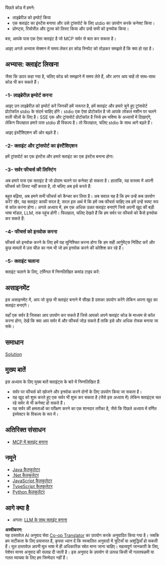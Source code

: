 <!--
CO_OP_TRANSLATOR_METADATA:
{
  "original_hash": "4cc245e2f4ea5db5e2b8c2cd1dadc4b4",
  "translation_date": "2025-07-04T16:25:03+00:00",
  "source_file": "03-GettingStarted/02-client/README.md",
  "language_code": "hi"
}
-->
पिछले कोड में हमने:

- लाइब्रेरीज़ को इम्पोर्ट किया
- एक क्लाइंट का इंस्टेंस बनाया और उसे ट्रांसपोर्ट के लिए stdio का उपयोग करके कनेक्ट किया।
- प्रॉम्प्ट्स, रिसोर्सेज़ और टूल्स को लिस्ट किया और उन्हें सभी को इनवोक किया।

बस, आपके पास एक ऐसा क्लाइंट है जो MCP सर्वर से बात कर सकता है।

आइए अगले अभ्यास सेक्शन में समय लेकर हर कोड स्निपेट को तोड़कर समझते हैं कि क्या हो रहा है।

## अभ्यास: क्लाइंट लिखना

जैसा कि ऊपर कहा गया है, चलिए कोड को समझाने में समय लेते हैं, और अगर आप चाहें तो साथ-साथ कोड भी कर सकते हैं।

### -1- लाइब्रेरीज़ इम्पोर्ट करना

आइए उन लाइब्रेरीज़ को इम्पोर्ट करें जिनकी हमें जरूरत है, हमें क्लाइंट और हमारे चुने हुए ट्रांसपोर्ट प्रोटोकॉल stdio के संदर्भ चाहिए होंगे। stdio एक ऐसा प्रोटोकॉल है जो आपके लोकल मशीन पर चलने वाली चीज़ों के लिए है। SSE एक और ट्रांसपोर्ट प्रोटोकॉल है जिसे हम भविष्य के अध्यायों में दिखाएंगे, लेकिन फिलहाल हमारे पास stdio ही विकल्प है। तो फिलहाल, चलिए stdio के साथ आगे बढ़ते हैं।

आइए इंस्टैंशिएशन की ओर बढ़ते हैं।

### -2- क्लाइंट और ट्रांसपोर्ट का इंस्टैंशिएशन

हमें ट्रांसपोर्ट का एक इंस्टेंस और हमारे क्लाइंट का एक इंस्टेंस बनाना होगा:

### -3- सर्वर फीचर्स की लिस्टिंग

अब हमारे पास एक क्लाइंट है जो प्रोग्राम चलने पर कनेक्ट हो सकता है। हालांकि, यह वास्तव में अपनी फीचर्स को लिस्ट नहीं करता है, तो चलिए अब इसे करते हैं:

बहुत बढ़िया, अब हमने सभी फीचर्स को कैप्चर कर लिया है। अब सवाल यह है कि हम उन्हें कब उपयोग करें? खैर, यह क्लाइंट काफी सरल है, सरल इस अर्थ में कि हमें जब फीचर्स चाहिए तब हमें उन्हें स्पष्ट रूप से कॉल करना होगा। अगले अध्याय में, हम एक अधिक उन्नत क्लाइंट बनाएंगे जिसे अपनी खुद की बड़ी भाषा मॉडल, LLM, तक पहुंच होगी। फिलहाल, चलिए देखते हैं कि हम सर्वर पर फीचर्स को कैसे इनवोक कर सकते हैं:

### -4- फीचर्स को इनवोक करना

फीचर्स को इनवोक करने के लिए हमें यह सुनिश्चित करना होगा कि हम सही आर्गुमेंट्स निर्दिष्ट करें और कुछ मामलों में उस चीज़ का नाम भी जो हम इनवोक करने की कोशिश कर रहे हैं।

### -5- क्लाइंट चलाना

क्लाइंट चलाने के लिए, टर्मिनल में निम्नलिखित कमांड टाइप करें:

## असाइनमेंट

इस असाइनमेंट में, आप जो कुछ भी क्लाइंट बनाने में सीखा है उसका उपयोग करेंगे लेकिन अपना खुद का क्लाइंट बनाएंगे।

यहाँ एक सर्वर है जिसका आप उपयोग कर सकते हैं जिसे आपको अपने क्लाइंट कोड के माध्यम से कॉल करना होगा, देखें कि क्या आप सर्वर में और फीचर्स जोड़ सकते हैं ताकि इसे और अधिक रोचक बनाया जा सके।

## समाधान

[Solution](./solution/README.md)

## मुख्य बातें

इस अध्याय के लिए मुख्य बातें क्लाइंट्स के बारे में निम्नलिखित हैं:

- सर्वर पर फीचर्स को खोजने और इनवोक करने दोनों के लिए उपयोग किया जा सकता है।
- यह खुद को शुरू करते हुए एक सर्वर भी शुरू कर सकता है (जैसे इस अध्याय में) लेकिन क्लाइंट्स चल रहे सर्वर से भी कनेक्ट हो सकते हैं।
- यह सर्वर की क्षमताओं का परीक्षण करने का एक शानदार तरीका है, जैसे कि पिछले अध्याय में वर्णित इंस्पेक्टर के विकल्प के रूप में।

## अतिरिक्त संसाधन

- [MCP में क्लाइंट बनाना](https://modelcontextprotocol.io/quickstart/client)

## नमूने

- [Java कैलकुलेटर](../samples/java/calculator/README.md)
- [.Net कैलकुलेटर](../../../../03-GettingStarted/samples/csharp)
- [JavaScript कैलकुलेटर](../samples/javascript/README.md)
- [TypeScript कैलकुलेटर](../samples/typescript/README.md)
- [Python कैलकुलेटर](../../../../03-GettingStarted/samples/python)

## आगे क्या है

- अगला: [LLM के साथ क्लाइंट बनाना](../03-llm-client/README.md)

**अस्वीकरण**:  
यह दस्तावेज़ AI अनुवाद सेवा [Co-op Translator](https://github.com/Azure/co-op-translator) का उपयोग करके अनुवादित किया गया है। जबकि हम सटीकता के लिए प्रयासरत हैं, कृपया ध्यान दें कि स्वचालित अनुवादों में त्रुटियाँ या अशुद्धियाँ हो सकती हैं। मूल दस्तावेज़ अपनी मूल भाषा में ही अधिकारिक स्रोत माना जाना चाहिए। महत्वपूर्ण जानकारी के लिए, पेशेवर मानव अनुवाद की सलाह दी जाती है। इस अनुवाद के उपयोग से उत्पन्न किसी भी गलतफहमी या गलत व्याख्या के लिए हम जिम्मेदार नहीं हैं।